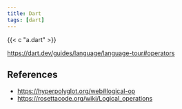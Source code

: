 ```yaml
---
title: Dart
tags: [dart]
---
```


{{< c "a.dart" >}}

<https://dart.dev/guides/language/language-tour#operators>

## References

- <https://hyperpolyglot.org/web#logical-op>
- <https://rosettacode.org/wiki/Logical_operations>
